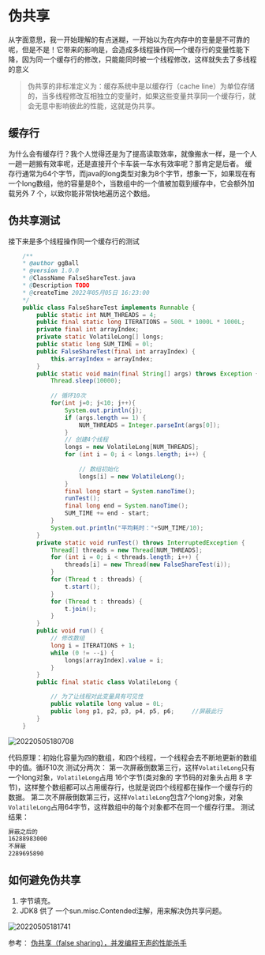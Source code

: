 # 伪共享

从字面意思，我一开始理解的有点迷糊，一开始以为在内存中的变量是不可靠的呢，但是不是！它带来的影响是，会造成多线程操作同一个缓存行的变量性能下降，因为同一个缓存行的修改，只能能同时被一个线程修改，这样就失去了多线程的意义

> 伪共享的非标准定义为：缓存系统中是以缓存行（cache line）为单位存储的，当多线程修改互相独立的变量时，如果这些变量共享同一个缓存行，就会无意中影响彼此的性能，这就是伪共享。


## 缓存行

为什么会有缓存行？我个人觉得还是为了提高读取效率，就像搬水一样，是一个人一趟一趟搬有效率呢，还是直接开个卡车装一车水有效率呢？那肯定是后者。
缓存行通常为64个字节，而java的long类型对象为8个字节，想象一下，如果现在有一个long数组，他的容量是8个，当数组中的一个值被加载到缓存中，它会额外加载另外 7 个，以致你能非常快地遍历这个数组。

## 伪共享测试

接下来是多个线程操作同一个缓存行的测试
```java
    /**
    * @author ggBall
    * @version 1.0.0
    * @ClassName FalseShareTest.java
    * @Description TODO
    * @createTime 2022年05月05日 16:23:00
    */
    public class FalseShareTest implements Runnable {
        public static int NUM_THREADS = 4;
        public final static long ITERATIONS = 500L * 1000L * 1000L;
        private final int arrayIndex;
        private static VolatileLong[] longs;
        public static long SUM_TIME = 0l;
        public FalseShareTest(final int arrayIndex) {
            this.arrayIndex = arrayIndex;
        }
        public static void main(final String[] args) throws Exception {
            Thread.sleep(10000);
            
            // 循环10次
            for(int j=0; j<10; j++){
                System.out.println(j);
                if (args.length == 1) {
                    NUM_THREADS = Integer.parseInt(args[0]);
                }
                // 创建4个线程
                longs = new VolatileLong[NUM_THREADS];
                for (int i = 0; i < longs.length; i++) {
                    
                    // 数组初始化
                    longs[i] = new VolatileLong();
                }
                final long start = System.nanoTime();
                runTest();
                final long end = System.nanoTime();
                SUM_TIME += end - start;
            }
            System.out.println("平均耗时："+SUM_TIME/10);
        }
        private static void runTest() throws InterruptedException {
            Thread[] threads = new Thread[NUM_THREADS];
            for (int i = 0; i < threads.length; i++) {
                threads[i] = new Thread(new FalseShareTest(i));
            }
            for (Thread t : threads) {
                t.start();
            }
            for (Thread t : threads) {
                t.join();
            }
        }
        public void run() {
            // 修改数组
            long i = ITERATIONS + 1;
            while (0 != --i) {
                longs[arrayIndex].value = i;
            }
        }
        public final static class VolatileLong {

            // 为了让线程对此变量具有可见性
            public volatile long value = 0L;
            public long p1, p2, p3, p4, p5, p6;     //屏蔽此行
        }
    }
```

![20220505180708](https://img.ggball.top/picGo/20220505180708.png)

代码原理：初始化容量为四的数组，和四个线程，一个线程会去不断地更新的数组中的值。循环10次
测试分两次：
第一次屏蔽倒数第三行，这样`VolatileLong`只有一个long对象，`VolatileLong`占用 16个字节(类对象的 字节码的对象头占用 8 字节)，这样整个数组都可以占用缓存行，也就是说四个线程都在操作一个缓存行的数据。
第二次不屏蔽倒数第三行，这样`VolatileLong`包含7个long对象，对象`VolatileLong`占用64字节，这样数组中的每个对象都不在同一个缓存行里。
测试结果：
```sh
屏蔽之后的
16288983000
不屏蔽
2289695890
```

## 如何避免伪共享

1. 字节填充。
2. JDK8 供了 一个sun.misc.Contended注解，用来解决伪共享问题。
   
![20220505181741](https://img.ggball.top/picGo/20220505181741.png)


参考：
[伪共享（false sharing），并发编程无声的性能杀手](https://www.cnblogs.com/cyfonly/p/5800758.html)
